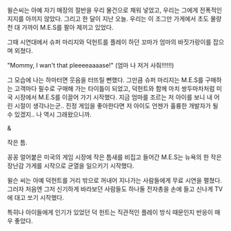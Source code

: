 윌슨씨는 아예 자기 매장의 절반을 우리 물건으로 채워 넣었고, 우리는 그에게 전폭적인 지지를 아끼지 않았다. 그리고 한 달이 지난 오늘. 우리는 이 조그만 가게에서 초도 물량 천 대 가까이 M.E.S를 팔아 제끼고 있었다.

그때 시연대에서 슈퍼 마리지와 덕헌트를 플레이 하던 꼬마가 엄마의 바짓가랑이를 잡으며 외쳤다. 

"Mommy, I wan't that pleeeeaaaase!" (엄마 나 저거 사줘!!!!!!)

그 모습에 나는 하마터면 웃음을 터뜨릴 뻔했다. 그만큼 슈퍼 마리지는 M.E.S를 구매하는 고객마다 필수로 구매해 가는 타이틀이 되었고, 덕헌트와 함께 마치 쌍두마차처럼 미국 시장에서 M.E.S를 이끌어 가기 시작했다. 지금 엄마를 조르는 저 아이를 보니 내 어린 시절이 생각나는군.. 진정 게임을 좋아한다면 저 아이도 언젠가 훌륭한 개발자가 될 수 있겠지.. 나 역시 그래왔으니까.

&

작은 틈.

꽁꽁 얼어붙은 미국의 게임 시장에 작은 틈새를 비집고 들어간 M.E.S는 뉴욕의 한 작은 장난감 가게를 시작으로 균열을 일으키기 시작했다.

윌슨 씨는 아예 덕헌트를 거리 밖으로 꺼내어 지나가는 사람들에게 무료 시연을 펼쳤다. 그러자 처음엔 그저 신기하게 바라보던 사람들도 하나둘 전자총을 손에 들고 신나게 TV에 대고 쏘기 시작했다. 

특히나 아이들에게 인기가 있었던 덕 헌트는 직관적인 플레이 방식 때문인지 반응이 매우 좋았다. 